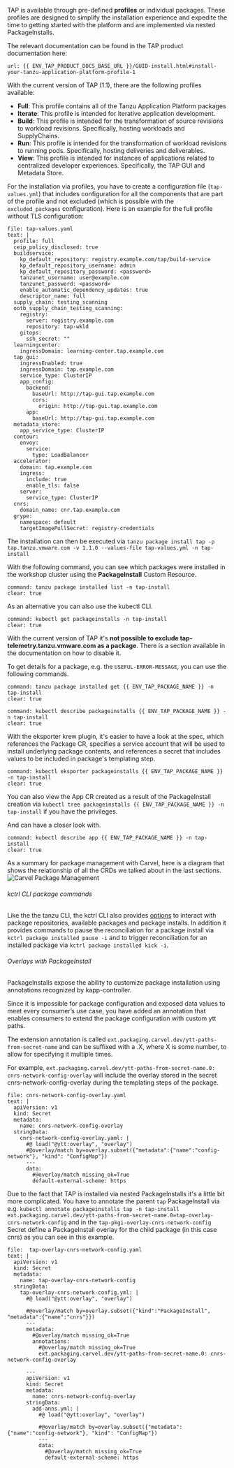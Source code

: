 TAP is available through pre-defined **profiles** or individual packages. These profiles are designed to simplify the installation experience and expedite the time to getting started with the platform and are implemented via nested PackageInstalls.

The relevant documentation can be found in the TAP product documentation here:
```dashboard:open-url
url: {{ ENV_TAP_PRODUCT_DOCS_BASE_URL }}/GUID-install.html#install-your-tanzu-application-platform-profile-1
```

With the current version of TAP (1.1), there are the following profiles available:
- **Full**: This profile contains all of the Tanzu Application Platform packages 
- **Iterate**: This profile is intended for iterative application development.
- **Build**: This profile is intended for the transformation of source revisions to workload revisions. Specifically, hosting workloads and SupplyChains.
- **Run**: This profile is intended for the transformation of workload revisions to running pods. Specifically, hosting deliveries and deliverables.
- **View**: This profile is intended for instances of applications related to centralized developer experiences. Specifically, the TAP GUI and Metadata Store.

For the installation via profiles, you have to create a configuration file (`tap-values.yml`) that includes configuration for all the components that are part of the profile and not excluded (which is possible with the `excluded_packages` configuration).
Here is an example for the full profile without TLS configuration:
```editor:append-lines-to-file
file: tap-values.yaml
text: |
  profile: full
  ceip_policy_disclosed: true
  buildservice:
    kp_default_repository: registry.example.com/tap/build-service
    kp_default_repository_username: admin
    kp_default_repository_password: <password>
    tanzunet_username: user@example.com
    tanzunet_password: <password>
    enable_automatic_dependency_updates: true
    descriptor_name: full
  supply_chain: testing_scanning
  ootb_supply_chain_testing_scanning:
    registry:
      server: registry.example.com
      repository: tap-wkld
    gitops:
      ssh_secret: ""
  learningcenter:
    ingressDomain: learning-center.tap.example.com
  tap_gui:
    ingressEnabled: true
    ingressDomain: tap.example.com
    service_type: ClusterIP
    app_config:
      backend:
        baseUrl: http://tap-gui.tap.example.com
        cors:
          origin: http://tap-gui.tap.example.com
      app:
        baseUrl: http://tap-gui.tap.example.com
  metadata_store:
    app_service_type: ClusterIP
  contour:
    envoy:
      service:
        type: LoadBalancer
  accelerator:
    domain: tap.example.com
    ingress:
      include: true
      enable_tls: false
    server:
      service_type: ClusterIP
  cnrs:
    domain_name: cnr.tap.example.com
  grype:
    namespace: default
    targetImagePullSecret: registry-credentials
```

The installation can then be executed via
`tanzu package install tap -p tap.tanzu.vmware.com -v 1.1.0 --values-file tap-values.yml -n tap-install`

With the following command, you can see which packages were installed in the workshop cluster using the **PackageInstall** Custom Resource.
```terminal:execute
command: tanzu package installed list -n tap-install
clear: true
```
As an alternative you can also use the kubectl CLI. 
```terminal:execute
command: kubectl get packageinstalls -n tap-install
clear: true
```

With the current version of TAP it's **not possible to exclude tap-telemetry.tanzu.vmware.com as a package**. There is a section available in the documentation on how to disable it.

To get details for a package, e.g. the `USEFUL-ERROR-MESSAGE`, you can use the following commands.
```terminal:execute
command: tanzu package installed get {{ ENV_TAP_PACKAGE_NAME }} -n tap-install
clear: true
```
```terminal:execute
command: kubectl describe packageinstalls {{ ENV_TAP_PACKAGE_NAME }} -n tap-install
clear: true
```
With the eksporter krew plugin, it's easier to have a look at the spec, which references the Package CR, specifies a service account that will be used to install underlying package contents, and references a secret that includes values to be included in package's templating step.
```terminal:execute
command: kubectl eksporter packageinstalls {{ ENV_TAP_PACKAGE_NAME }} -n tap-install
clear: true
```

You can also view the App CR created as a result of the PackageInstall creation via `kubectl tree packageinstalls {{ ENV_TAP_PACKAGE_NAME }} -n tap-install` if you have the privileges.

And can have a closer look with.
```terminal:execute
command: kubectl describe app {{ ENV_TAP_PACKAGE_NAME }} -n tap-install
clear: true
```

As a summary for package management with Carvel, here is a diagram that shows the relationship of all the CRDs we talked about in the last sections.
![Carvel Package Management](../images/carvel.png)

###### kctrl CLI package commands
Like the the tanzu CLI, the kctrl CLI also provides [options](https://carvel.dev/kapp-controller/docs/v0.36.1/package-command/) to interact with package repositories, available packages and package installs.
In addition it provides commands to pause the reconciliation for a package install via `kctrl package installed pause -i` and to trigger reconciliation for an installed package via `kctrl package installed kick -i`.

###### Overlays with PackageInstall
PackageInstalls expose the ability to customize package installation using annotations recognized by kapp-controller.

Since it is impossible for package configuration and exposed data values to meet every consumer’s use case, you have added an annotation that enables consumers to extend the package configuration with custom ytt paths.

The extension annotation is called `ext.packaging.carvel.dev/ytt-paths-from-secret-name` and can be suffixed with a .X, where X is some number, to allow for specifying it multiple times.

For example, `ext.packaging.carvel.dev/ytt-paths-from-secret-name.0: cnrs-network-config-overlay` will include the overlay stored in the secret cnrs-network-config-overlay during the templating steps of the package. 

```editor:append-lines-to-file
file: cnrs-network-config-overlay.yaml
text: |
  apiVersion: v1
  kind: Secret
  metadata:
    name: cnrs-network-config-overlay
  stringData:
    cnrs-network-config-overlay.yaml: |
      #@ load("@ytt:overlay", "overlay")
      #@overlay/match by=overlay.subset({"metadata":{"name":"config-network"}, "kind": "ConfigMap"})
      ---
      data:
        #@overlay/match missing_ok=True
        default-external-scheme: https 
```

Due to the fact that TAP is installed via nested PackageInstalls it's a little bit more complicated. You have to annotate the parent `tap` PackageInstall via e.g. `kubectl annotate packageinstalls tap -n tap-install ext.packaging.carvel.dev/ytt-paths-from-secret-name.0=tap-overlay-cnrs-network-config` and in the `tap-pkgi-overlay-cnrs-network-config` Secret define a PackageInstall overlay for the child package (in this case cnrs) as you can see in this example.
```editor:append-lines-to-file
file:  tap-overlay-cnrs-network-config.yaml
text: |
  apiVersion: v1
  kind: Secret
  metadata:
    name: tap-overlay-cnrs-network-config
  stringData:
    tap-overlay-cnrs-network-config.yml: |
      #@ load("@ytt:overlay", "overlay")

      #@overlay/match by=overlay.subset({"kind":"PackageInstall", "metadata":{"name":"cnrs"}})
      ---
      metadata:
        #@overlay/match missing_ok=True
        annotations:
          #@overlay/match missing_ok=True
          ext.packaging.carvel.dev/ytt-paths-from-secret-name.0: cnrs-network-config-overlay

      ---
      apiVersion: v1
      kind: Secret
      metadata:
        name: cnrs-network-config-overlay
      stringData:
        add-anns.yml: |
          #@ load("@ytt:overlay", "overlay")

          #@overlay/match by=overlay.subset({"metadata":{"name":"config-network"}, "kind": "ConfigMap"})
          ---
          data:
            #@overlay/match missing_ok=True
            default-external-scheme: https
```